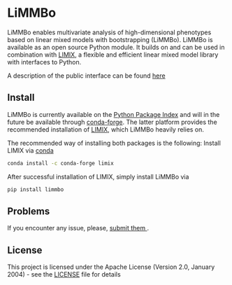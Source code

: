 # LiMMBo

LiMMBo enables multivariate analysis of high-dimensional phenotypes based on
linear mixed models with bootstrapping (LiMMBo). LiMMBo is available as an open
source Python module. It builds on and can be used in combination with
[LIMIX](https://github.com/limix/limix), a flexible and efficient linear mixed
model library with interfaces to Python.

A description of the public interface can be found [here
](https://www.ebi.ac.uk/~hannah/limmbo/index.html)

## Install

LiMMBo is currently available on the [Python Package
Index](https://pypi.python.org) and will in the future be available through
[conda-forge](https://conda-forge.org/#about). The latter platform provides the
recommended installation of [LIMIX](https://github.com/limix/limix), which
LiMMBo heavily relies on.

The recommended way of installing both packages is the following:
Install LIMIX via [conda](http://conda.pydata.org/docs/index.html)
```bash
conda install -c conda-forge limix
```

After successful installation of LIMIX, simply install LiMMBo via
```bash
pip install limmbo
```

## Problems

If you encounter any issue, please, [submit them
](https://github.com/HannahVMeyer/limmbo/issues).


## License

This project is licensed under the Apache License (Version 2.0, January 2004) -
see the [LICENSE](LICENSE) file for details
